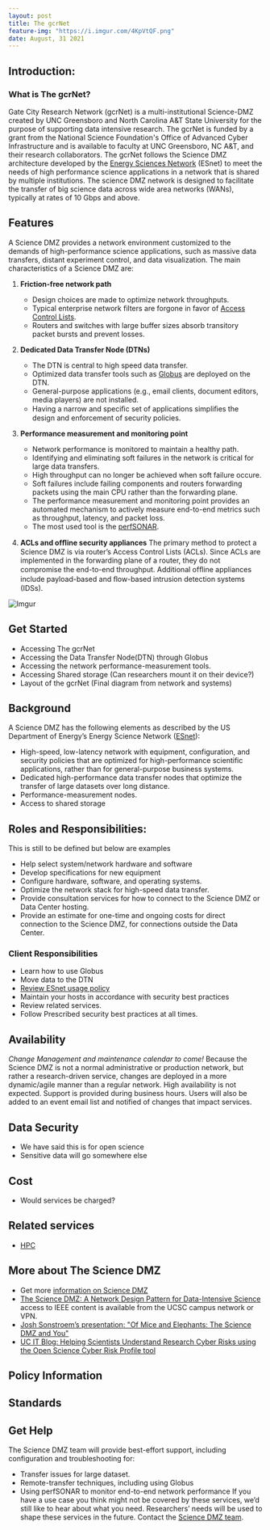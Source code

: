 ```yaml
---
layout: post
title: The gcrNet
feature-img: "https://i.imgur.com/4KpVtQF.png"
date: August, 31 2021
---
```


## Introduction:

### What is The gcrNet?
Gate City Research Network (gcrNet) is a multi-institutional Science-DMZ created by UNC Greensboro
and North Carolina A&amp;T State University for the purpose of supporting data intensive research.
The gcrNet is funded by a grant from the National Science Foundation's Office of Advanced Cyber
Infrastructure and is available to faculty at UNC Greensboro, NC A&amp;T, and their research collaborators.
The gcrNet follows the Science DMZ architecture developed by the [Energy Sciences Network](https://www.es.net/)
(ESnet) to meet the needs of high performance science applications in a network that is shared
by multiple institutions. The science DMZ network is designed to facilitate the transfer
of big science data across wide area networks (WANs), typically at rates of 10 Gbps and above.

## Features

A Science DMZ provides a network environment customized to the demands of high-performance
science applications, such as massive data transfers, distant experiment control, and data
visualization. The main characteristics of a Science DMZ are:

1. **Friction-free network path**
   * Design choices are made to optimize network throughputs.
   * Typical enterprise network filters are forgone in favor of [Access Control Lists](https://csrc.nist.gov/glossary/term/access_control_list).
   * Routers and switches with large buffer sizes absorb transitory packet bursts and prevent losses.

2. **Dedicated Data Transfer Node (DTNs)**   
   * The DTN is central to high speed data transfer.
   * Optimized data transfer tools such as [Globus](https://www.globus.org/) are deployed on the DTN.
   * General-purpose applications (e.g., email clients, document editors, media players) are not installed.
   * Having a narrow and speciﬁc set of applications simpliﬁes the design and enforcement of security policies.

3. **Performance measurement and monitoring point**
   * Network performance is monitored to maintain a healthy path.
   * Identifying and eliminating soft failures in the network is critical for large data transfers.
   * High throughput can no longer be achieved when soft failure occure.
   * Soft failures include failing components and routers forwarding packets using the main CPU rather than the forwarding plane.
   * The performance measurement and monitoring point provides an automated mechanism to actively measure end-to-end metrics such as throughput, latency, and packet loss.
   * The most used tool is the [perfSONAR](https://www.perfsonar.net/).

4. **ACLs and ofﬂine security appliances**
The primary method to protect a Science DMZ is via router’s Access Control Lists (ACLs).
Since ACLs are implemented in the forwarding plane of a router, they do not compromise
the end-to-end throughput. Additional ofﬂine appliances include payload-based and ﬂow-based
intrusion detection systems (IDSs).

<!--[image](https://i.imgur.com/ta2jAwM.png)--->
![Imgur](https://i.imgur.com/4H7pwxd.png)


## Get Started
   * Accessing The gcrNet
   * Accessing the Data Transfer Node(DTN) through Globus
   * Accessing the network performance-measurement tools.
   * Accessing Shared storage (Can researchers mount it on their device?)
   * Layout of the gcrNet (Final diagram from network and systems)

## Background

A Science DMZ has the following elements as described by the US Department of
Energy’s Energy Science Network ([ESnet](https://www.es.net/)):

 * High-speed, low-latency network with equipment, configuration, and security policies that are optimized for high-performance scientific applications, rather than for general-purpose business systems.
 * Dedicated high-performance data transfer nodes that optimize the transfer of large datasets over long distance.
 * Performance-measurement nodes.
 * Access to shared storage      

## Roles and Responsibilities:
This is still to be defined but below are examples

 * Help select system/network hardware and software
 * Develop specifications for new equipment
 * Configure hardware, software, and operating systems.
 * Optimize the network stack for high-speed data transfer.
 * Provide consultation services for how to connect to the Science DMZ or Data Center hosting.
 * Provide an estimate for one-time and ongoing costs for direct connection to the Science DMZ, for connections outside the Data Center.

### Client Responsibilities
 *  Learn how to use Globus
 *  Move data to the DTN
 *  [Review ESnet usage policy](https://fasterdata.es.net/science-dmz/science-dmz-users/)
 *  Maintain your hosts in accordance with security best practices
 *  Review related services.
 *  Follow Prescribed security best practices at all times.

## Availability
 *Change Management and maintenance calendar to come!*
Because the Science DMZ is not a normal administrative or production network, but rather a research-driven service, changes are deployed in a more dynamic/agile manner than a regular network. High availability is not expected. Support is provided during business hours. Users will also be added to an event email list and notified of changes that impact services. 

## Data Security
 * We have said this is for open science
 * Sensitive data will go somewhere else

## Cost
 * Would services be charged?


## Related services
* [HPC]()

## More about The Science DMZ
 * Get more [information on Science DMZ](https://fasterdata.es.net/science-dmz/)
 * [The Science DMZ: A Network Design Pattern for Data-Intensive Science](https://ieeexplore.ieee.org/document/6877518) access to IEEE content is available from the UCSC campus network or VPN.
 * [Josh Sonstroem’s presentation: "Of Mice and Elephants: The Science DMZ and You"](https://prezi.com/h356ads5aaa_/of-mice-and-elephants-dco/)
 * [UC IT Blog: Helping Scientists Understand Research Cyber Risks using the Open Science Cyber Risk Profile tool ](https://cio.ucop.edu/helping-scientists-understand-research-cyber-risks/)


## Policy Information


## Standards


## Get Help
The Science DMZ team will provide best-effort support, including configuration and troubleshooting for:
* Transfer issues for large dataset.
* Remote-transfer techniques, including using Globus
* Using perfSONAR to monitor end-to-end network performance
If you have a use case you think might not be covered by these services, we’d still like to hear about what you need. Researchers’ needs will be used to shape these services in the future.
Contact the [Science DMZ team](j_fossot@uncg.edu).
